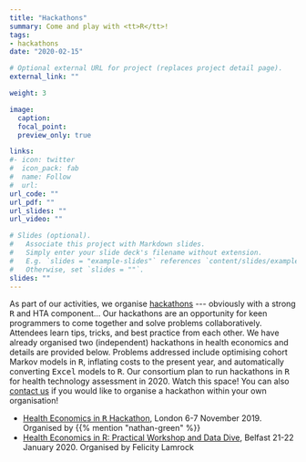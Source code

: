 ```yaml
---
title: "Hackathons"
summary: Come and play with <tt>R</tt>!
tags:
- hackathons
date: "2020-02-15"

# Optional external URL for project (replaces project detail page).
external_link: ""

weight: 3

image:
  caption: 
  focal_point: 
  preview_only: true

links:
#- icon: twitter
#  icon_pack: fab
#  name: Follow
#  url: 
url_code: ""
url_pdf: ""
url_slides: ""
url_video: ""

# Slides (optional).
#   Associate this project with Markdown slides.
#   Simply enter your slide deck's filename without extension.
#   E.g. `slides = "example-slides"` references `content/slides/example-slides.md`.
#   Otherwise, set `slides = ""`.
slides: ""
---
```


As part of our activities, we organise [hackathons](https://en.wikipedia.org/wiki/Hackathon) --- obviously with a strong <tt>R</tt> and HTA component... Our hackathons are an opportunity for keen programmers to come together and solve problems collaboratively. Attendees learn tips, tricks, and best practice from each other. We have already organised two (independent) hackathons in health economics and details are provided below. Problems addressed include optimising cohort Markov models in <tt>R</tt>, inflating costs to the present year, and automatically converting <tt>Excel</tt> models to <tt>R</tt>. Our consortium plan to run hackathons in <tt>R</tt> for health technology assessment in 2020. Watch this space! You can also [contact us](mailto:info@r-hta.org) if you would like to organise a hackathon within your own organisation!

- [Health Economics in <tt>R</tt> Hackathon](https://healthdatacounts.com/2019/11/25/health-economics-in-r-hackathon/), London 6-7 November 2019. Organised by {{% mention "nathan-green" %}}    
- [Health Economics in R: Practical Workshop and Data Dive](http://www.qucharms.co.uk/news/health-economics-in-r-practical-workshop-and-data-dive), Belfast 21-22 January 2020. Organised by Felicity Lamrock 
